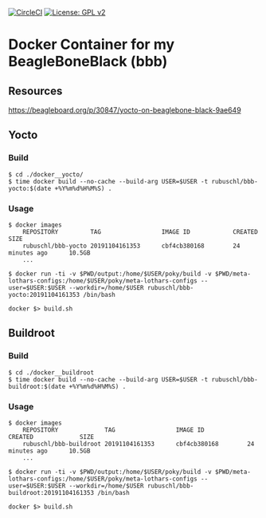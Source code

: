 [![CircleCI](https://circleci.com/gh/Rubusch/docker__beagleboneblack.svg?style=shield)](https://circleci.com/gh/Rubusch/docker__beagleboneblack)
[![License: GPL v2](https://img.shields.io/badge/License-GPL%20v2-blue.svg)](https://www.gnu.org/licenses/old-licenses/gpl-2.0.en.html)


# Docker Container for my BeagleBoneBlack (bbb)


## Resources

https://beagleboard.org/p/30847/yocto-on-beaglebone-black-9ae649


## Yocto

### Build


```
$ cd ./docker__yocto/
$ time docker build --no-cache --build-arg USER=$USER -t rubuschl/bbb-yocto:$(date +%Y%m%d%H%M%S) .
```


### Usage

```
$ docker images
    REPOSITORY         TAG                 IMAGE ID            CREATED             SIZE
    rubuschl/bbb-yocto 20191104161353      cbf4cb380168        24 minutes ago      10.5GB
    ...

$ docker run -ti -v $PWD/output:/home/$USER/poky/build -v $PWD/meta-lothars-configs:/home/$USER/poky/meta-lothars-configs --user=$USER:$USER --workdir=/home/$USER rubuschl/bbb-yocto:20191104161353 /bin/bash

docker $> build.sh
```


## Buildroot

### Build

```
$ cd ./docker__buildroot
$ time docker build --no-cache --build-arg USER=$USER -t rubuschl/bbb-buildroot:$(date +%Y%m%d%H%M%S) .
```


### Usage

```
$ docker images
    REPOSITORY             TAG                 IMAGE ID            CREATED             SIZE
    rubuschl/bbb-buildroot 20191104161353      cbf4cb380168        24 minutes ago      10.5GB
    ...

$ docker run -ti -v $PWD/output:/home/$USER/poky/build -v $PWD/meta-lothars-configs:/home/$USER/poky/meta-lothars-configs --user=$USER:$USER --workdir=/home/$USER rubuschl/bbb-buildroot:20191104161353 /bin/bash

docker $> build.sh
```

